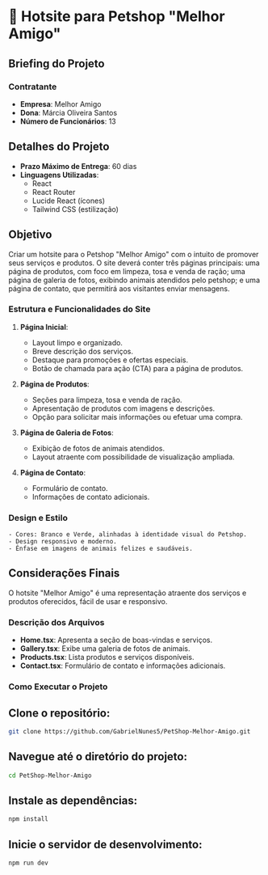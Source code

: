 # 🐾 Hotsite para Petshop "Melhor Amigo"

## Briefing do Projeto

### Contratante
- **Empresa**: Melhor Amigo
- **Dona**: Márcia Oliveira Santos
- **Número de Funcionários**: 13

## Detalhes do Projeto
- **Prazo Máximo de Entrega**: 60 dias
- **Linguagens Utilizadas**: 
    - React
    - React Router
    - Lucide React (ícones)
    - Tailwind CSS (estilização)

## Objetivo
Criar um hotsite para o Petshop "Melhor Amigo" com o intuito de promover seus serviços e
produtos. O site deverá conter três páginas principais: uma página de produtos, com foco em
limpeza, tosa e venda de ração; uma página de galeria de fotos, exibindo animais atendidos
pelo petshop; e uma página de contato, que permitirá aos visitantes enviar mensagens.
### Estrutura e Funcionalidades do Site
1. **Página Inicial**:
   - Layout limpo e organizado.
   - Breve descrição dos serviços.
   - Destaque para promoções e ofertas especiais.
   - Botão de chamada para ação (CTA) para a página de produtos.

2. **Página de Produtos**:
   - Seções para limpeza, tosa e venda de ração.
   - Apresentação de produtos com imagens e descrições.
   - Opção para solicitar mais informações ou efetuar uma compra.

3. **Página de Galeria de Fotos**:
   - Exibição de fotos de animais atendidos.
   - Layout atraente com possibilidade de visualização ampliada.

4. **Página de Contato**:
   - Formulário de contato.
   - Informações de contato adicionais.

### Design e Estilo
    - Cores: Branco e Verde, alinhadas à identidade visual do Petshop.
    - Design responsivo e moderno.
    - Ênfase em imagens de animais felizes e saudáveis.

## Considerações Finais
O hotsite "Melhor Amigo" é uma representação atraente dos serviços e produtos oferecidos, fácil de usar e responsivo.

### Descrição dos Arquivos

- **Home.tsx**: Apresenta a seção de boas-vindas e serviços.
- **Gallery.tsx**: Exibe uma galeria de fotos de animais.
- **Products.tsx**: Lista produtos e serviços disponíveis.
- **Contact.tsx**: Formulário de contato e informações adicionais.

### Como Executar o Projeto

## Clone o repositório:
``` bash
git clone https://github.com/GabrielNunes5/PetShop-Melhor-Amigo.git
```

## Navegue até o diretório do projeto:
``` bash
cd PetShop-Melhor-Amigo
```

## Instale as dependências:
``` bash
npm install
```

## Inicie o servidor de desenvolvimento:
``` bash
npm run dev
```